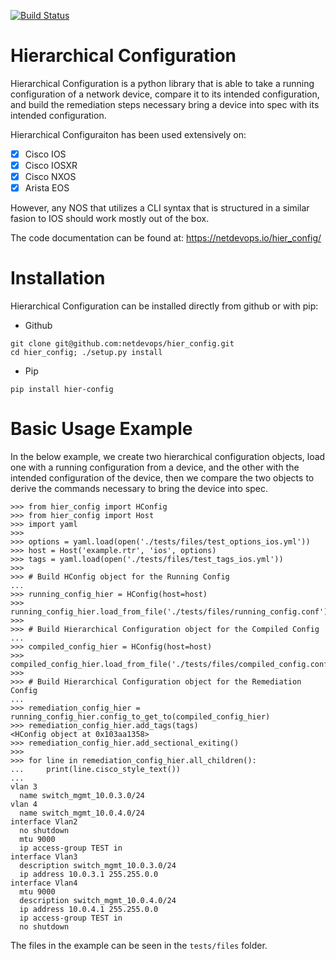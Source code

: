 [![Build Status](https://travis-ci.org/netdevops/hier_config.svg?branch=master)](https://travis-ci.org/netdevops/hier_config)

# Hierarchical Configuration

Hierarchical Configuration is a python library that is able to take a running configuration of a network device, compare it to its intended configuration, and build the remediation steps necessary bring a device into spec with its intended configuration.

Hierarchical Configuraiton has been used extensively on:

- [x] Cisco IOS
- [x] Cisco IOSXR
- [x] Cisco NXOS
- [x] Arista EOS

However, any NOS that utilizes a CLI syntax that is structured in a similar fasion to IOS should work mostly out of the box.

The code documentation can be found at: https://netdevops.io/hier_config/

Installation
============

Hierarchical Configuration can be installed directly from github or with pip:

- Github
```
git clone git@github.com:netdevops/hier_config.git
cd hier_config; ./setup.py install
```
- Pip
```
pip install hier-config
```

Basic Usage Example
===================

In the below example, we create two hierarchical configuration objects, load one with a running configuration from a
device, and the other with the intended configuration of the device, then we compare the two objects to derive the
commands necessary to bring the device into spec.

```
>>> from hier_config import HConfig
>>> from hier_config import Host
>>> import yaml
>>>
>>> options = yaml.load(open('./tests/files/test_options_ios.yml'))
>>> host = Host('example.rtr', 'ios', options)
>>> tags = yaml.load(open('./tests/files/test_tags_ios.yml'))
>>>
>>> # Build HConfig object for the Running Config
...
>>> running_config_hier = HConfig(host=host)
>>> running_config_hier.load_from_file('./tests/files/running_config.conf')
>>>
>>> # Build Hierarchical Configuration object for the Compiled Config
...
>>> compiled_config_hier = HConfig(host=host)
>>> compiled_config_hier.load_from_file('./tests/files/compiled_config.conf')
>>>
>>> # Build Hierarchical Configuration object for the Remediation Config
...
>>> remediation_config_hier = running_config_hier.config_to_get_to(compiled_config_hier)
>>> remediation_config_hier.add_tags(tags)
<HConfig object at 0x103aa1358>
>>> remediation_config_hier.add_sectional_exiting()
>>>
>>> for line in remediation_config_hier.all_children():
...     print(line.cisco_style_text())
...
vlan 3
  name switch_mgmt_10.0.3.0/24
vlan 4
  name switch_mgmt_10.0.4.0/24
interface Vlan2
  no shutdown
  mtu 9000
  ip access-group TEST in
interface Vlan3
  description switch_mgmt_10.0.3.0/24
  ip address 10.0.3.1 255.255.0.0
interface Vlan4
  mtu 9000
  description switch_mgmt_10.0.4.0/24
  ip address 10.0.4.1 255.255.0.0
  ip access-group TEST in
  no shutdown
```

The files in the example can be seen in the `tests/files` folder.
